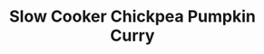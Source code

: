 ---
title: Slow Cooker Chickpea Pumpkin Curry
original_url: https://www.google.com/url?q=https://choosingchia.com/slow-cooker-chickpea-pumpkin-curry
tags:
  - dinner
  - main
  - indian
---